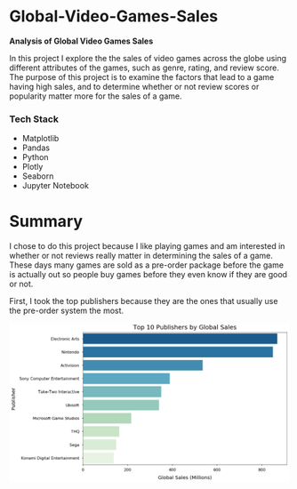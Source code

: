 # Global-Video-Games-Sales

<b> Analysis of Global Video Games Sales</b>

In this project I explore the the sales of video games across the globe using different attributes of the games, such as genre, rating, and review score. The purpose of this project is to examine the factors that lead to a game having high sales, and to determine whether or not review scores or popularity matter more for the sales of a game.

### Tech Stack
- Matplotlib
- Pandas
- Python
- Plotly
- Seaborn
- Jupyter Notebook

# Summary
I chose to do this project because I like playing games and am interested in whether or not reviews really matter in determining the sales of a game. These days many games are sold as a pre-order package before the game is actually out so people buy games before they even know if they are good or not. 

First, I took the top publishers because they are the ones that usually use the pre-order system the most. 

![pyplot](https://github.com/DarrellShih/Video-Game-Sales/blob/master/images/index.png)
